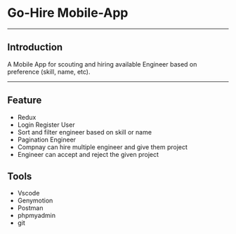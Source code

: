 # Go-Hire Mobile-App
---
## Introduction
A Mobile App for scouting and hiring available Engineer based on preference (skill, name, etc).

---

## Feature
- Redux
- Login Register User
- Sort and filter engineer based on skill or name
- Pagination Engineer 
- Compnay can hire multiple engineer and give them project
- Engineer can accept and reject the given project

## Tools
- Vscode
- Genymotion
- Postman
- phpmyadmin
- git